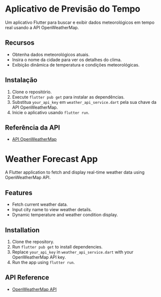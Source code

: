 # Aplicativo de Previsão do Tempo

Um aplicativo Flutter para buscar e exibir dados meteorológicos em tempo real usando a API OpenWeatherMap.

## Recursos
- Obtenha dados meteorológicos atuais.
- Insira o nome da cidade para ver os detalhes do clima.
- Exibição dinâmica de temperatura e condições meteorológicas.

## Instalação
1. Clone o repositório.
2. Execute `flutter pub get` para instalar as dependências.
3. Substitua `your_api_key` em `weather_api_service.dart` pela sua chave da API OpenWeatherMap.
4. Inicie o aplicativo usando `flutter run`.

## Referência da API
- [API OpenWeatherMap](https://openweathermap.org/api)

# Weather Forecast App

A Flutter application to fetch and display real-time weather data using OpenWeatherMap API.

## Features
- Fetch current weather data.
- Input city name to view weather details.
- Dynamic temperature and weather condition display.

## Installation
1. Clone the repository.
2. Run `flutter pub get` to install dependencies.
3. Replace `your_api_key` in `weather_api_service.dart` with your OpenWeatherMap API key.
4. Run the app using `flutter run`.

## API Reference
- [OpenWeatherMap API](https://openweathermap.org/api)
